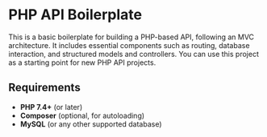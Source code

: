 # PHP API Boilerplate

This is a basic boilerplate for building a PHP-based API, following an MVC architecture. It includes essential components such as routing, database interaction, and structured models and controllers. You can use this project as a starting point for new PHP API projects.


## Requirements

- **PHP 7.4+** (or later)
- **Composer** (optional, for autoloading)
- **MySQL** (or any other supported database)